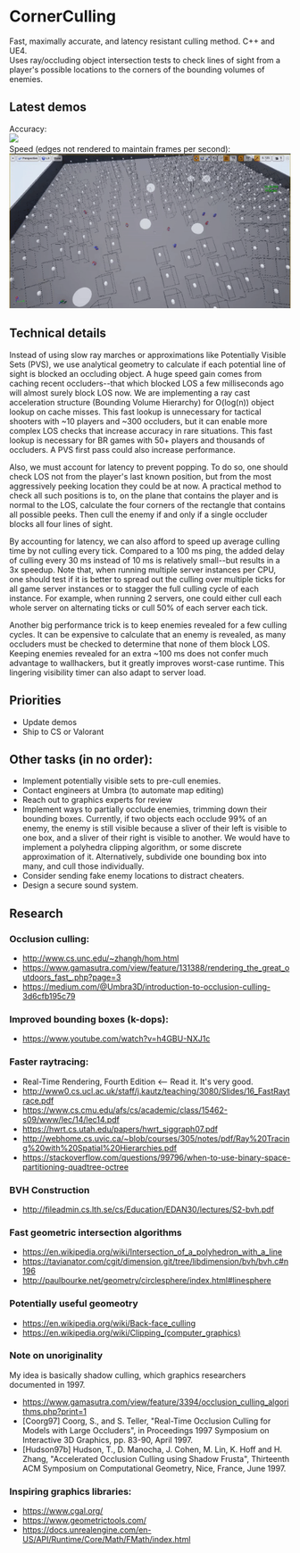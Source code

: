 # CornerCulling
Fast, maximally accurate, and latency resistant culling method. C++ and UE4.  
Uses ray/occluding object intersection tests to check lines of sight from a player's possible locations to the corners of the bounding volumes of enemies.  

## Latest demos
Accuracy:  
![](DemoAccuracy.gif)  
Speed (edges not rendered to maintain frames per second):  
![](DemoSpeed.gif)  

## Technical details

Instead of using slow ray marches or approximations like Potentially Visible Sets (PVS), we use analytical geometry to calculate if each potential line of sight is blocked an occluding object. A huge speed gain comes from caching recent occluders--that which blocked LOS a few milliseconds ago will almost surely block LOS now. We are implementing a ray cast acceleration structure (Bounding Volume Hierarchy) for O(log(n)) object lookup on cache misses. This fast lookup is unnecessary for tactical shooters with ~10 players and ~300 occluders, but it can enable more complex LOS checks that increase accuracy in rare situations. This fast lookup is necessary for BR games with 50+ players and thousands of occluders. A PVS first pass could also increase performance.  

Also, we must account for latency to prevent popping. To do so, one should check LOS not from the player's last known position, but from the most aggressively peeking location they could be at now. A practical method to check all such positions is to, on the plane that contains the player and is normal to the LOS, calculate the four corners of the rectangle that contains all possible peeks. Then cull the enemy if and only if a single occluder blocks all four lines of sight.  

By accounting for latency, we can also afford to speed up average culling time by not culling every tick. Compared to a 100 ms ping, the added delay of culling every 30 ms instead of 10 ms is relatively small--but results in a 3x speedup. Note that, when running multiple server instances per CPU, one should test if it is better to spread out the culling over multiple ticks for all game server instances or to stagger the full culling cycle of each instance. For example, when running 2 servers, one could either cull each whole server on alternating ticks or cull 50% of each server each tick.  

Another big performance trick is to keep enemies revealed for a few culling cycles. It can be expensive to calculate that an enemy is revealed, as many occluders must be checked to determine that none of them block LOS. Keeping enemies revealed for an extra ~100 ms does not confer much advantage to wallhackers, but it greatly improves worst-case runtime. This lingering visibility timer can also adapt to server load.

## Priorities
- Update demos
- Ship to CS or Valorant

## Other tasks (in no order):
- Implement potentially visible sets to pre-cull enemies.
- Contact engineers at Umbra (to automate map editing)
- Reach out to graphics experts for review
- Implement ways to partially occlude enemies, trimming down their bounding boxes.
  Currently, if two objects each occlude 99% of an enemy, the enemy is still visible because a sliver
  of their left is visible to one box, and a sliver of their right is visible to another.
  We would have to implement a polyhedra clipping algorithm, or some discrete approximation of it.
  Alternatively, subdivide one bounding box into many, and cull those individually.
- Consider sending fake enemy locations to distract cheaters.
- Design a secure sound system.

## Research

### Occlusion culling:  
- http://www.cs.unc.edu/~zhangh/hom.html  
- https://www.gamasutra.com/view/feature/131388/rendering_the_great_outdoors_fast_.php?page=3  
- https://medium.com/@Umbra3D/introduction-to-occlusion-culling-3d6cfb195c79  

### Improved bounding boxes (k-dops):  
- https://www.youtube.com/watch?v=h4GBU-NXJ1c  

### Faster raytracing:  
- Real-Time Rendering, Fourth Edition  <-- Read it. It's very good.
- http://www0.cs.ucl.ac.uk/staff/j.kautz/teaching/3080/Slides/16_FastRaytrace.pdf
- https://www.cs.cmu.edu/afs/cs/academic/class/15462-s09/www/lec/14/lec14.pdf
- https://hwrt.cs.utah.edu/papers/hwrt_siggraph07.pdf
- http://webhome.cs.uvic.ca/~blob/courses/305/notes/pdf/Ray%20Tracing%20with%20Spatial%20Hierarchies.pdf
- https://stackoverflow.com/questions/99796/when-to-use-binary-space-partitioning-quadtree-octree

### BVH Construction
- http://fileadmin.cs.lth.se/cs/Education/EDAN30/lectures/S2-bvh.pdf

### Fast geometric intersection algorithms
- https://en.wikipedia.org/wiki/Intersection_of_a_polyhedron_with_a_line
- https://tavianator.com/cgit/dimension.git/tree/libdimension/bvh/bvh.c#n196
- http://paulbourke.net/geometry/circlesphere/index.html#linesphere
 
### Potentially useful geomeotry
- https://en.wikipedia.org/wiki/Back-face_culling
- https://en.wikipedia.org/wiki/Clipping_(computer_graphics)

### Note on unoriginality
My idea is basically shadow culling, which graphics researchers documented in 1997.  
- https://www.gamasutra.com/view/feature/3394/occlusion_culling_algorithms.php?print=1  
- [Coorg97] Coorg, S., and S. Teller, "Real-Time Occlusion Culling for Models with Large Occluders", in Proceedings 1997 Symposium on Interactive 3D Graphics, pp. 83-90, April 1997.  
- [Hudson97b] Hudson, T., D. Manocha, J. Cohen, M. Lin, K. Hoff and H. Zhang, "Accelerated Occlusion Culling using Shadow Frusta", Thirteenth ACM Symposium on Computational Geometry, Nice, France, June 1997.  

### Inspiring graphics libraries:  
- https://www.cgal.org/  
- https://www.geometrictools.com/  
- https://docs.unrealengine.com/en-US/API/Runtime/Core/Math/FMath/index.html  

